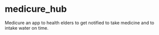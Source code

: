 # medicure_hub
Medicure an app to health elders to get notified to take medicine and to intake water on time.
